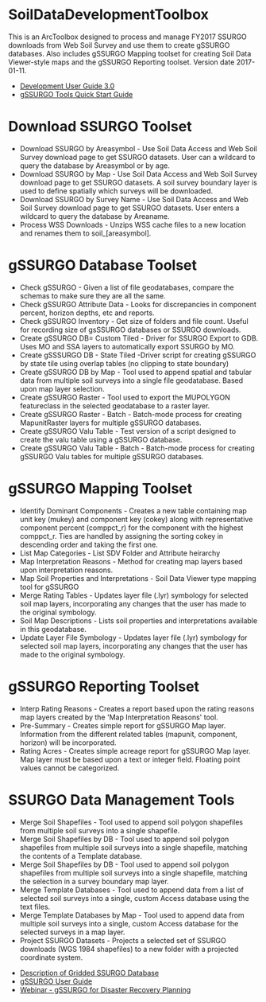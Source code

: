 # SoilDataDevelopmentToolbox
This is an ArcToolbox designed to process and manage FY2017 SSURGO downloads from Web Soil Survey and use them to create gSSURGO databases. Also includes gSSURGO Mapping toolset for creating Soil Data Viewer-style maps and the gSSURGO Reporting toolset. Version date 2017-01-11.

<ul>
<li><a href="https://www.nrcs.usda.gov/wps/PA_NRCSConsumption/download?cid=nrcseprd362255&ext=pdf"> Development User Guide 3.0</a></li>
<li><a href="https://www.nrcs.usda.gov/wps/PA_NRCSConsumption/download?cid=nrcseprd427806&ext=pdf"> gSSURGO Tools Quick Start Guide</a></li>
</ul>

# Download SSURGO Toolset
<ul>
<li>Download SSURGO by Areasymbol - Use Soil Data Access and Web Soil Survey download page to get SSURGO datasets. User can a wildcard to query the database by Areasymbol or by age. </li> 
<li>Download SSURGO by Map - Use Soil Data Access and Web Soil Survey download page to get SSURGO datasets. A soil survey boundary layer is used to define spatially which surveys will be downloaded.</li>
<li>Download SSURGO by Survey Name - Use Soil Data Access and Web Soil Survey download page to get SSURGO datasets. User enters a wildcard to query the database by Areaname. </li>
<li>Process WSS Downloads - Unzips WSS cache files to a new location and renames them to soil_[areasymbol].  </li>
</ul>

# gSSURGO Database Toolset
<ul>
<li>Check gSSURGO - Given a list of file geodatabases, compare the schemas to make sure they are all the same. </li>
<li>Check gSSURGO Attribute Data - Looks for discrepancies in component percent, horizon depths, etc and reports.</li>
<li>Check gSSURGO Inventory - Get size of folders and file count. Useful for recording size of gsSSURGO databases or SSURGO downloads. </li>
<li>Create gSSURGO DB= Custom Tiled - Driver for SSURGO Export to GDB. Uses MO and SSA layers to automatically export SSURGO by MO. </li>
<li>Create gSSSURGO DB - State Tiled -Driver script for creating gSSURGO by state tile using overlap tables (no clipping to state boundary) </li>
<li>Create gSSURGO DB by Map - Tool used to append spatial and tabular data from multiple soil surveys into a single file geodatabase. Based upon map layer selection.</li>
<li>Create gSSURGO Raster - Tool used to export the MUPOLYGON featureclass in the selected geodatabase to a raster layer.</li>
<li>Create gSSURGO Raster - Batch - Batch-mode process for creating MapunitRaster layers for multiple gSSURGO databases. </li>
<li>Create gSSURGO Valu Table - Test version of a script designed to create the valu table using a gSSURGO database. </li>
<li>Create gSSURGO Valu Table - Batch - Batch-mode process for creating gSSURGO Valu tables for multiple gSSURGO databases. </li>
</ul>

# gSSURGO Mapping Toolset
<ul>
<li>Identify Dominant Components - Creates a new table containing map unit key (mukey) and component key (cokey) along with representative component percent (comppct_r) for the component with the highest comppct_r. Ties are handled by assigning the sorting cokey in descending order and taking the first one. </li>
<li>List Map Categories - List SDV Folder and Attribute heirarchy</li>
<li>Map Interpretation Reasons - Method for creating map layers based upon interpretation reasons. </li>
<li>Map Soil Properties and Interpretations - Soil Data Viewer type mapping tool for gSSURGO </li>
<li>Merge Rating Tables - Updates layer file (.lyr) symbology for selected soil map layers, incorporating any changes that the user has made to the original symbology. </li>
<li>Soil Map Descriptions - Lists soil properties and interpretations available in this geodatabase.  </li>
<li>Update Layer File Symbology - Updates layer file (.lyr) symbology for selected soil map layers, incorporating any changes that the user has made to the original symbology.  </li>
</ul>

# gSSURGO Reporting Toolset
<ul>
<li>Interp Rating Reasons - Creates a report based upon the rating reasons map layers created by the 'Map Interpretation Reasons' tool. </li>
<li>Pre-Summary - Creates simple report for gSSURGO Map layer. Information from the different related tables (mapunit, component, horizon) will be incorporated.</li>
<li>Rating Acres - Creates simple acreage report for gSSURGO Map layer. Map layer must be based upon a text or integer field. Floating point values cannot be categorized.</li>
</ul>

# SSURGO Data Management Tools
<ul>
<li>Merge Soil Shapefiles - Tool used to append soil polygon shapefiles from multiple soil surveys into a single shapefile.</li>
<li>Merge Soil Shapefiles by DB - Tool used to append soil polygon shapefiles from multiple soil surveys into a single shapefile, matching the contents of a Template database.</li>
<li>Merge Soil Shapefiles by DB - Tool used to append soil polygon shapefiles from multiple soil surveys into a single shapefile, matching the selection in a survey boundary map layer.</li>
<li>Merge Template Databases - Tool used to append data from a list of selected soil surveys into a single, custom Access database using the text files.</li>
<li>Merge Template Databases by Map - Tool used to append data from multiple soil surveys into a single, custom Access database for the selected surveys in a map layer. </li>
<li>Project SSURGO Datasets - Projects a selected set of SSURGO downloads (WGS 1984 shapefiles) to a new folder with a projected coordinate system.</li>
</ul>

<ul>
<li><a href="https://www.nrcs.usda.gov/wps/portal/nrcs/detail/soils/survey/geo/?cid=nrcs142p2_053628"> Description of Gridded SSURGO Database</a></li>
<li><a href="https://www.nrcs.usda.gov/wps/PA_NRCSConsumption/download?cid=nrcs142p2_051847&ext=pdf"> gSSURGO User Guide</a></li>
<li><a href="https://youtu.be/iJyv71M85WE"> Webinar - gSSURGO for Disaster Recovery Planning</a></li>
</ul>

